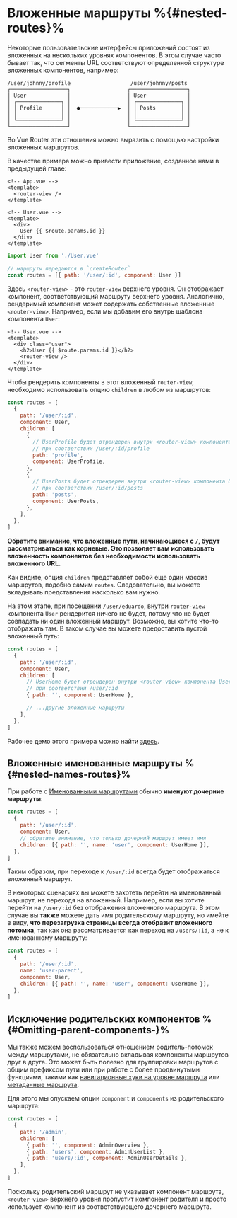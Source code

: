 # Вложенные маршруты %{#nested-routes}%

<VueSchoolLink
  href="https://vueschool.io/lessons/nested-routes"
  title="Узнайте о вложенных маршрутах"
/>

Некоторые пользовательские интерфейсы приложений состоят из вложенных на нескольких уровнях компонентов. В этом случае часто бывает так, что сегменты URL соответствуют определенной структуре вложенных компонентов, например:

```
/user/johnny/profile                   /user/johnny/posts 
┌──────────────────┐                  ┌──────────────────┐
│ User             │                  │ User             │
│ ┌──────────────┐ │                  │ ┌──────────────┐ │
│ │ Profile      │ │  ●────────────▶  │ │ Posts        │ │
│ │              │ │                  │ │              │ │
│ └──────────────┘ │                  │ └──────────────┘ │
└──────────────────┘                  └──────────────────┘
```

Во Vue Router эти отношения можно выразить с помощью настройки вложенных маршрутов.

В качестве примера можно привести приложение, созданное нами в предыдущей главе:

```vue
<!-- App.vue -->
<template>
  <router-view />
</template>
```

```vue
<!-- User.vue -->
<template>
  <div>
    User {{ $route.params.id }}
  </div>
</template>
```

```js
import User from './User.vue'

// маршруты передаются в `createRouter`
const routes = [{ path: '/user/:id', component: User }]
```

Здесь `<router-view>` - это `router-view` верхнего уровня. Он отображает компонент, соответствующий маршруту верхнего уровня. Аналогично, рендеримый компонент может содержать собственные вложенные `<router-view>`. Например, если мы добавим его внутрь шаблона компонента `User`:

```vue
<!-- User.vue -->
<template>
  <div class="user">
    <h2>User {{ $route.params.id }}</h2>
    <router-view />
  </div>
</template>
```

Чтобы рендерить компоненты в этот вложенный `router-view`, необходимо использовать опцию `children` в любом из маршрутов:

```js
const routes = [
  {
    path: '/user/:id',
    component: User,
    children: [
      {
        // UserProfile будет отрендерен внутри <router-view> компонента User
        // при соответствии /user/:id/profile
        path: 'profile',
        component: UserProfile,
      },
      {
        // UserPosts будет отрендерен внутри <router-view> компонента User
        // при соответствии /user/:id/posts
        path: 'posts',
        component: UserPosts,
      },
    ],
  },
]
```

**Обратите внимание, что вложенные пути, начинающиеся с `/`, будут рассматриваться как корневые. Это позволяет вам использовать вложенность компонентов без необходимости использовать вложенного URL.**

Как видите, опция `children` представляет собой еще один массив маршрутов, подобно самим `routes`. Следовательно, вы можете вкладывать представления насколько вам нужно.

На этом этапе, при посещении `/user/eduardo`, внутри `router-view` компонента `User` рендерится ничего не будет, потому что не будет совпадать ни один вложенный маршрут. Возможно, вы хотите что-то отображать там. В таком случае вы можете предоставить пустой вложенный путь:

```js
const routes = [
  {
    path: '/user/:id',
    component: User,
    children: [
      // UserHome будет отрендерен внутри <router-view> компонента User
      // при соответствии /user/:id
      { path: '', component: UserHome },

      // ...другие вложенные маршруты
    ],
  },
]
```

Рабочее демо этого примера можно найти [здесь](https://codesandbox.io/s/nested-views-vue-router-4-examples-hl326?initialpath=%2Fusers%2Feduardo).

## Вложенные именованные маршруты %{#nested-names-routes}%

При работе с [Именованными маршрутами](./named-routes.md) обычно **именуют дочерние маршруты**:

```js
const routes = [
  {
    path: '/user/:id',
    component: User,
    // обратите внимание, что только дочерний маршрут имеет имя
    children: [{ path: '', name: 'user', component: UserHome }],
  },
]
```

Таким образом, при переходе к `/user/:id` всегда будет отображаться вложенный маршрут.

В некоторых сценариях вы можете захотеть перейти на именованный маршрут, не переходя на вложенный. Например, если вы хотите перейти на `/user/:id` без отображения вложенного маршрута. В этом случае вы **также** можете дать имя родительскому маршруту, но имейте в виду, **что перезагрузка страницы всегда отобразит вложенного потомка**, так как она рассматривается как переход на `/users/:id`, а не к именованному маршруту:

```js
const routes = [
  {
    path: '/user/:id',
    name: 'user-parent',
    component: User,
    children: [{ path: '', name: 'user', component: UserHome }],
  },
]
```

## Исключение родительских компонентов <Badge text="4.1+" /> %{#Omitting-parent-components-}%

Мы также можем воспользоваться отношением родитель-потомок между маршрутами, не обязательно вкладывая компоненты маршрутов друг в друга. Это может быть полезно для группировки маршрутов с общим префиксом пути или при работе с более продвинутыми функциями, такими как [навигационные хуки на уровне маршрута](../advanced/navigation-guards#Per-Route-Guard) или [метаданные маршрута](../advanced/meta).

Для этого мы опускаем опции `component` и `components` из родительского маршрута:

```js
const routes = [
  {
    path: '/admin',
    children: [
      { path: '', component: AdminOverview },
      { path: 'users', component: AdminUserList },
      { path: 'users/:id', component: AdminUserDetails },
    ],
  },
]
```

Поскольку родительский маршрут не указывает компонент маршрута, `<router-view>` верхнего уровня пропустит компонент родителя и просто использует компонент из соответствующего дочернего маршрута.
